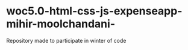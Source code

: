 # woc5.0-html-css-js-expenseapp-mihir-moolchandani-
Repository made to participate in winter of code
